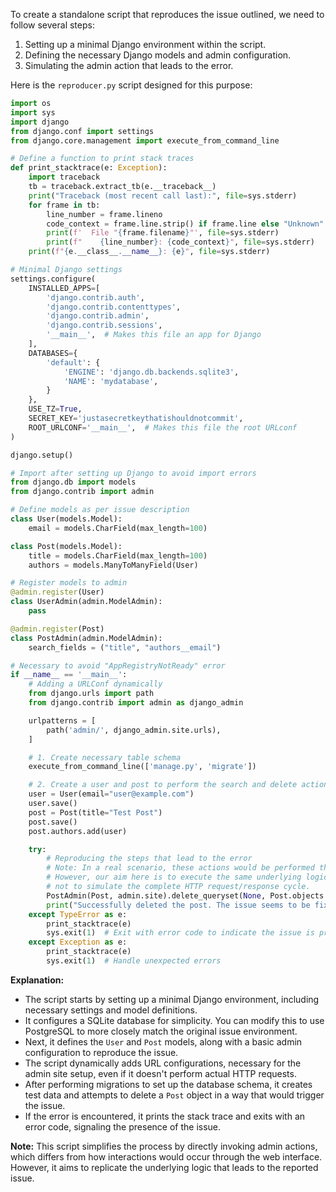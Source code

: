 To create a standalone script that reproduces the issue outlined, we need to follow several steps:

1. Setting up a minimal Django environment within the script.
2. Defining the necessary Django models and admin configuration.
3. Simulating the admin action that leads to the error.

Here is the `reproducer.py` script designed for this purpose:

```python
import os
import sys
import django
from django.conf import settings
from django.core.management import execute_from_command_line

# Define a function to print stack traces
def print_stacktrace(e: Exception):
    import traceback
    tb = traceback.extract_tb(e.__traceback__)
    print("Traceback (most recent call last):", file=sys.stderr)
    for frame in tb:
        line_number = frame.lineno
        code_context = frame.line.strip() if frame.line else "Unknown"
        print(f'  File "{frame.filename}"', file=sys.stderr)
        print(f"    {line_number}: {code_context}", file=sys.stderr)
    print(f"{e.__class__.__name__}: {e}", file=sys.stderr)

# Minimal Django settings
settings.configure(
    INSTALLED_APPS=[
        'django.contrib.auth',
        'django.contrib.contenttypes',
        'django.contrib.admin',
        'django.contrib.sessions',
        '__main__',  # Makes this file an app for Django
    ],
    DATABASES={
        'default': {
            'ENGINE': 'django.db.backends.sqlite3',
            'NAME': 'mydatabase',
        }
    },
    USE_TZ=True,
    SECRET_KEY='justasecretkeythatishouldnotcommit',
    ROOT_URLCONF='__main__',  # Makes this file the root URLconf
)

django.setup()

# Import after setting up Django to avoid import errors
from django.db import models
from django.contrib import admin

# Define models as per issue description
class User(models.Model):
    email = models.CharField(max_length=100)

class Post(models.Model):
    title = models.CharField(max_length=100)
    authors = models.ManyToManyField(User)

# Register models to admin
@admin.register(User)
class UserAdmin(admin.ModelAdmin):
    pass

@admin.register(Post)
class PostAdmin(admin.ModelAdmin):
    search_fields = ("title", "authors__email")

# Necessary to avoid "AppRegistryNotReady" error
if __name__ == '__main__':
    # Adding a URLConf dynamically
    from django.urls import path
    from django.contrib import admin as django_admin

    urlpatterns = [
        path('admin/', django_admin.site.urls),
    ]

    # 1. Create necessary table schema
    execute_from_command_line(['manage.py', 'migrate'])

    # 2. Create a user and post to perform the search and delete action on
    user = User(email="user@example.com")
    user.save()
    post = Post(title="Test Post")
    post.save()
    post.authors.add(user)

    try:
        # Reproducing the steps that lead to the error
        # Note: In a real scenario, these actions would be performed through HTTP requests to the admin view.
        # However, our aim here is to execute the same underlying logic that leads to the error,
        # not to simulate the complete HTTP request/response cycle.
        PostAdmin(Post, admin.site).delete_queryset(None, Post.objects.filter(title__startswith='Te'))
        print("Successfully deleted the post. The issue seems to be fixed.")
    except TypeError as e:
        print_stacktrace(e)
        sys.exit(1)  # Exit with error code to indicate the issue is present
    except Exception as e:
        print_stacktrace(e)
        sys.exit(1)  # Handle unexpected errors
```

**Explanation:**

- The script starts by setting up a minimal Django environment, including necessary settings and model definitions.
- It configures a SQLite database for simplicity. You can modify this to use PostgreSQL to more closely match the original issue environment.
- Next, it defines the `User` and `Post` models, along with a basic admin configuration to reproduce the issue.
- The script dynamically adds URL configurations, necessary for the admin site setup, even if it doesn't perform actual HTTP requests.
- After performing migrations to set up the database schema, it creates test data and attempts to delete a `Post` object in a way that would trigger the issue.
- If the error is encountered, it prints the stack trace and exits with an error code, signaling the presence of the issue.

**Note:** This script simplifies the process by directly invoking admin actions, which differs from how interactions would occur through the web interface. However, it aims to replicate the underlying logic that leads to the reported issue.